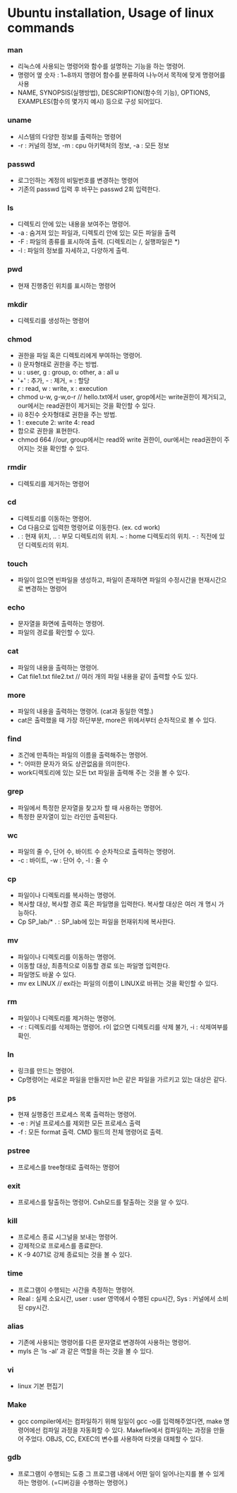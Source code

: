 # Ubuntu installation, Usage of linux commands
  
### man
* 리눅스에 사용되는 명령어와 함수를 설명하는 기능을 하는 명령어.
* 명령어 옆 숫자 : 1~8까지 명령어 함수를 분류하여 나누어서 목적에 맞게 명령어를 사용 
* NAME, SYNOPSIS(실행방법), DESCRIPTION(함수의 기능), OPTIONS, EXAMPLES(함수의 몇가지 예시) 등으로 구성 되어있다.
  

### uname
* 시스템의 다양한 정보를 출력하는 명령어
* -r : 커널의 정보, -m : cpu 아키택처의 정보, -a : 모든 정보
  

### passwd
* 로그인하는 계정의 비밀번호를 변경하는 명령어
* 기존의 passwd 입력 후 바꾸는 passwd 2회 입력한다. 
  

### ls
* 디렉토리 안에 있는 내용을 보여주는 명령어.
* -a : 숨겨져 있는 파일과, 디렉토리 안에 있는 모든 파일을 출력
* -F : 파일의 종류를 표시하여 출력.  (디렉토리는 /, 실행파일은 *)
* -l : 파일의 정보를 자세하고, 다양하게 출력.
  

### pwd
* 현재 진행중인 위치를 표시하는 명령어
  

### mkdir
* 디렉토리를 생성하는 명령어
  

### chmod
* 권한을 파일 혹은 디렉토리에게 부여하는 명령어.
* i) 문자형태로 권한을 주는 방법.
* u : user, g : group, o: other, a : all u 
* '+' : 추가, - : 제거, = : 할당
* r : read, w : write, x : execution
* chmod u-w, g-w,o-r // hello.txt에서 user, grop에서는 write권한이 제거되고, our에서는 read권한이 제거되는 것을 확인할 수 있다.
* ii) 8진수 숫자형태로 권한을 주는 방법.
* 1 : execute 2: write 4: read
* 합으로 권한을 표현한다.
* chmod 664 //our, group에서는 read와 write 권한이, our에서는 read권한이 주어지는 것을 확인할 수 있다. 


### rmdir
* 디렉토리를 제거하는 명령어
  

### cd
* 디렉토리를 이동하는 명령어.
* Cd 다음으로 입력한 명령어로 이동한다. (ex. cd work)
* . : 현재 위치,  .. : 부모 디렉토리의 위치.  ~ : home 디렉토리의 위치. - : 직전에 있던 디렉토리의 위치.

### touch
* 파일이 없으면 빈파일을 생성하고, 파일이 존재하면 파일의 수정시간을 현재시간으로 변경하는 명령어
  
  
### echo
* 문자열을 화면에 출력하는 명령어.
* 파일의 경로를 확인할 수 있다.

### cat
* 파일의 내용을 출력하는 명령어.
* Cat file1.txt file2.txt // 여러 개의 파일 내용을 같이 출력할 수도 있다.
  
  
### more
* 파일의 내용을 출력하는 명령어. (cat과 동일한 역할.)
* cat은 출력했을 때 가장 하단부분, more은 위에서부터 순차적으로 볼 수 있다.
  

### find
* 조건에 만족하는 파일의 이름을 출력해주는 명령어.
* *: 어떠한 문자가 와도 상관없음을 의미한다.
* work디렉토리에 있는 모든 txt 파일을 출력해 주는 것을 볼 수 있다.
  

### grep
* 파일에서 특정한 문자열을 찾고자 할 때 사용하는 명령어.
* 특정한 문자열이 있는 라인만 출력된다.
  

### wc
* 파일의 줄 수, 단어 수, 바이트 수 순차적으로 출력하는 명령어.
* -c : 바이트, -w : 단어 수, -l : 줄 수
  

### cp
* 파일이나 디렉토리를 복사하는 명령어.
* 복사할 대상, 복사할 경로 혹은 파일명을 입력한다. 복사할 대상은 여러 개 명시 가능하다.
* Cp SP_lab/* . : SP_lab에 있는 파일을 현재위치에 복사한다.
  

### mv
* 파일이나 디렉토리를 이동하는 명령어.
* 이동할 대상, 최종적으로 이동할 경로 또는 파일명 입력한다.
* 파일명도 바꿀 수 있다.
* mv ex LINUX // ex라는 파일의 이름이 LINUX로 바뀌는 것을 확인할 수 있다.
  

### rm
* 파일이나 디렉토리를 제거하는 명령어.
* -r : 디렉토리를 삭제하는 명령어. r이 없으면 디렉토리를 삭제 불가, -i : 삭제여부를 확인.
  

### ln
* 링크를 만드는 명령어.
* Cp명령어는 새로운 파일을 만들지만 ln은 같은 파일을 가르키고 있는 대상은 같다.
  
  
### ps
* 현재 실행중인 프로세스 목록 출력하는 명령어.
* -e :  커널 프로세스를 제외한 모든 프로세스 출력
* -f : 모든 format 출력. CMD 필드의 전체 명령어로 출력.
  

### pstree
* 프로세스를 tree형태로 출력하는 명령어
  
  
### exit
* 프로세스를 탈출하는 명령어. Csh모드를 탈출하는 것을 알 수 있다.  
  

### kill
* 프로세스 종료 시그널을 보내는 명령어.
* 강제적으로 프로세스를 종료한다. 
* K -9 4071로 강제 종료되는 것을 볼 수 있다.
  

### time
* 프로그램이 수행되는 시간을 측정하는 명령어.
* Real : 실제 소요시간, user : user 영역에서 수행된 cpu시간, Sys : 커널에서 소비된 cpy시간.
  

### alias
* 기존에 사용되는 명령어를 다른 문자열로 변경하여 사용하는 명령어.
* myls 은 ‘ls -al’ 과 같은 역할을 하는 것을 볼 수 있다. 
  

### vi
* linux 기본 편집기
  
  
### Make
* gcc compiler에서는 컴파일하기 위해 일일이 gcc -o를 입력해주었다면, make 명령어에선 컴파일 과정을 자동화할 수 있다. Makefile에서 컴파일하는 과정을 만들어 주었다. OBJS, CC, EXEC의 변수를 사용하여 타겟을 대체할 수 있다. 
  
  
### gdb
* 프로그램이 수행되는 도중 그 프로그램 내에서 어떤 일이 일어나는지를 볼 수 있게 하는 명령어. (=디버깅을 수행하는 명령어.)  